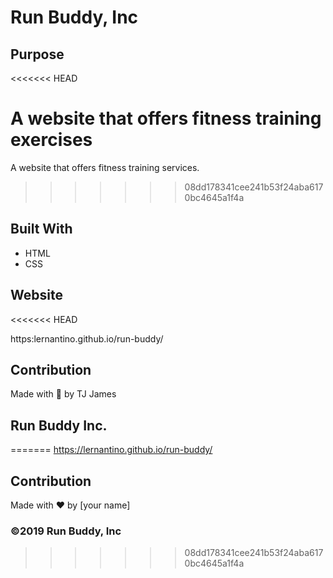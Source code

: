 # Run Buddy, Inc

## Purpose
<<<<<<< HEAD

A website that offers fitness training exercises
=======
A website that offers fitness training services. 
>>>>>>> 08dd178341cee241b53f24aba6170bc4645a1f4a

## Built With

- HTML
- CSS

## Website
<<<<<<< HEAD

https:lernantino.github.io/run-buddy/

## Contribution

Made with 💖 by TJ James

## Run Buddy Inc.
=======
https://lernantino.github.io/run-buddy/

## Contribution
Made with ❤️ by [your name]

### ©️2019 Run Buddy, Inc 
>>>>>>> 08dd178341cee241b53f24aba6170bc4645a1f4a
